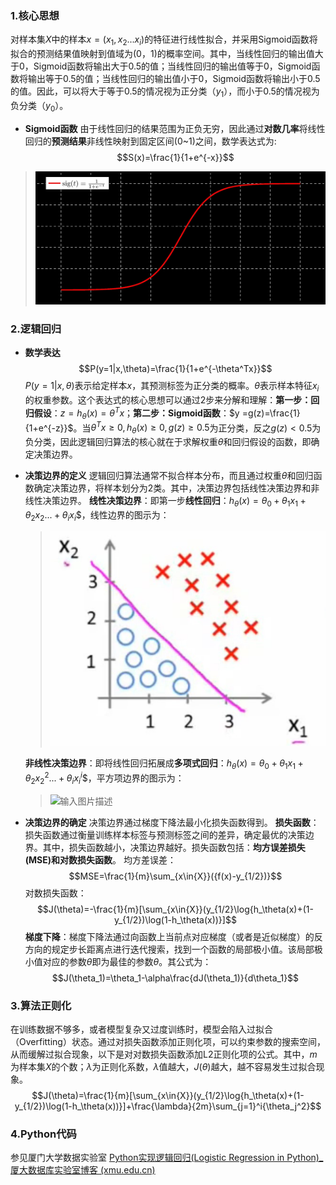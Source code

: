 ### 1.核心思想
对样本集$X$中的样本$x=(x_1,x_2...x_i)$的特征进行线性拟合，并采用Sigmoid函数将拟合的预测结果值映射到值域为(0，1)的概率空间。其中，当线性回归的输出值大于0，Sigmoid函数将输出大于0.5的值；当线性回归的输出值等于0，Sigmoid函数将输出等于0.5的值；当线性回归的输出值小于0，Sigmoid函数将输出小于0.5的值。因此，可以将大于等于0.5的情况视为正分类（$y_1$），而小于0.5的情况视为负分类（$y_0$）。

- **Sigmoid函数**
由于线性回归的结果范围为正负无穷，因此通过**对数几率**将线性回归的**预测结果**非线性映射到固定区间(0~1)之间，数学表达式为:
$$S(x)=\frac{1}{1+e^{-x}}$$
>![输入图片描述](imgs/LR-1.jpg)

### 2.逻辑回归

- **数学表达**
$$P(y=1|x,\theta)=\frac{1}{1+e^{-\theta^Tx}}$$
$P(y=1|x,\theta)$表示给定样本$x$，其预测标签为正分类的概率。$\theta$表示样本特征$x_i$的权重参数。这个表达式的核心思想可以通过2步来分解和理解：**第一步：回归假设**：$z = h_\theta(x)=\theta^Tx$；**第二步：Sigmoid函数**：$y =g(z)=\frac{1}{1+e^{-z}}$。当$\theta^Tx≥0, h_\theta(x)≥0,g(z)≥0.5$为正分类，反之$g(z)<0.5$为负分类，因此逻辑回归算法的核心就在于求解权重$\theta$和回归假设的函数，即确定决策边界。

- **决策边界的定义**
逻辑回归算法通常不拟合样本分布，而且通过权重$\theta$和回归函数确定决策边界，将样本划分为2类。其中，决策边界包括线性决策边界和非线性决策边界。
	**线性决策边界**：即第一步**线性回归**：$h_\theta(x)=\theta_0+\theta_1x_1+\theta_2x_2...+\theta_ix_i$$，线性边界的图示为：

  	>![输入图片描述](imgs/LR-2.jpg)

	**非线性决策边界**：即将线性回归拓展成**多项式回归**：$h_\theta(x)=\theta_0+\theta_1x_1+\theta_2x_2^2...+\theta_ix_i^i$$，平方项边界的图示为：

  	>![输入图片描述](imgs/LR-3.jpg)
 
- **决策边界的确定**
决策边界通过梯度下降法最小化损失函数得到。
**损失函数**： 损失函数通过衡量训练样本标签与预测标签之间的差异，确定最优的决策边界。其中，损失函数越小，决策边界越好。损失函数包括：**均方误差损失(MSE)**和**对数损失函数**。
均方差误差：
$$MSE=\frac{1}{m}\sum_{x\in{X}}({f(x)-y_{1/2})}$$
对数损失函数：
$$J(\theta)=-\frac{1}{m}[\sum_{x\in{X}}(y_{1/2}\log{h_\theta(x)+(1-y_{1/2})\log(1-h_\theta(x))}]$$
**梯度下降**：梯度下降法通过向函数上当前点对应梯度（或者是近似梯度）的反方向的规定步长距离点进行迭代搜索，找到一个函数的局部极小值。该局部极小值对应的参数$\theta$即为最佳的参数$\theta$。其公式为：
$$J(\theta_1)=\theta_1-\alpha\frac{dJ(\theta_1)}{d\theta_1}$$

### 3.算法正则化
在训练数据不够多，或者模型复杂又过度训练时，模型会陷入过拟合（Overfitting）状态。通过对损失函数添加正则化项，可以约束参数的搜索空间，从而缓解过拟合现象，以下是对对数损失函数添加L2正则化项的公式。其中，$m$为样本集$X$的个数；$\lambda$为正则化系数，$\lambda$值越大，$J(\theta)$越大，越不容易发生过拟合现象。
$$J(\theta)=\frac{1}{m}[\sum_{x\in{X}}(y_{1/2}\log{h_\theta(x)+(1-y_{1/2})\log(1-h_\theta(x))}]+\frac{\lambda}{2m}\sum_{j=1}^i{\theta_j^2}$$

### 4.Python代码
参见厦门大学数据实验室
<smaller>[Python实现逻辑回归(Logistic Regression in Python)_厦大数据库实验室博客 (xmu.edu.cn)](https://dblab.xmu.edu.cn/blog/84/)
